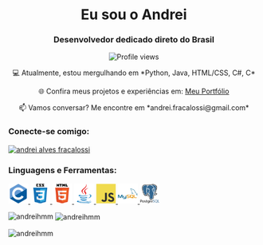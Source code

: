 <h1 align="center">Eu sou o Andrei</h1> <h3 align="center">Desenvolvedor dedicado direto do Brasil</h3> <p align="center"> <img src="https://komarev.com/ghpvc/?username=andreihmm&color=blue" alt="Profile views" /> </p> <p align="center"> 💻 Atualmente, estou mergulhando em *Python, Java, HTML/CSS, C#, C* </p> <p align="center"> 🌐 Confira meus projetos e experiências em: <a href="https://andreihmm.github.io/meuCurriculo/">Meu Portfólio</a> </p> <p align="center"> 📫 Vamos conversar? Me encontre em *andrei.fracalossi@gmail.com* </p>
<h3 align="left">Conecte-se comigo:</h3> <p align="left"> <a href="www.linkedin.com/in/andrei-alves-fracalossi-92b625264" target="_blank"> <img align="center" src="https://raw.githubusercontent.com/rahuldkjain/github-profile-readme-generator/master/src/images/icons/Social/linked-in-alt.svg" alt="andrei alves fracalossi" height="30" width="40" /> </a> </p> <h3 align="left">Linguagens e Ferramentas:</h3> <p align="left"> <a href="https://www.cprogramming.com/" target="_blank"> <img src="https://raw.githubusercontent.com/devicons/devicon/master/icons/c/c-original.svg" alt="C" width="40" height="40" /> </a> <a href="https://www.w3schools.com/css/" target="_blank"> <img src="https://raw.githubusercontent.com/devicons/devicon/master/icons/css3/css3-original-wordmark.svg" alt="CSS3" width="40" height="40" /> </a> <a href="https://www.w3.org/html/" target="_blank"> <img src="https://raw.githubusercontent.com/devicons/devicon/master/icons/html5/html5-original-wordmark.svg" alt="HTML5" width="40" height="40" /> </a> <a href="https://www.java.com" target="_blank"> <img src="https://raw.githubusercontent.com/devicons/devicon/master/icons/java/java-original.svg" alt="Java" width="40" height="40" /> </a> <a href="https://developer.mozilla.org/en-US/docs/Web/JavaScript" target="_blank"> <img src="https://raw.githubusercontent.com/devicons/devicon/master/icons/javascript/javascript-original.svg" alt="JavaScript" width="40" height="40" /> </a> <a href="https://www.mysql.com/" target="_blank"> <img src="https://raw.githubusercontent.com/devicons/devicon/master/icons/mysql/mysql-original-wordmark.svg" alt="MySQL" width="40" height="40" /> </a> <a href="https://www.postgresql.org" target="_blank"> <img src="https://raw.githubusercontent.com/devicons/devicon/master/icons/postgresql/postgresql-original-wordmark.svg" alt="PostgreSQL" width="40" height="40" /> </a> </p>
<p><img align="left" src="https://github-readme-stats.vercel.app/api/top-langs?username=andreihmm&show_icons=true&locale=pt-br&layout=compact" alt="andreihmm" /></p> <p>&nbsp;<img align="center" src="https://github-readme-stats.vercel.app/api?username=andreihmm&show_icons=true&locale=pt-br" alt="andreihmm" /></p> <p><img align="center" src="https://github-readme-streak-stats.herokuapp.com/?user=andreihmm&" alt="andreihmm" /></p>
